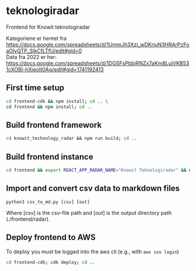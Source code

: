 # teknologiradar
Frontend for Knowit teknologiradar

Kategoriene er hentet fra https://docs.google.com/spreadsheets/d/1UmmJh3Xzj_wDKrjuN3HRArPzFoaOlyQTP_SlkCfLTfU/edit#gid=0  
Data fra 2022 er her: https://docs.google.com/spreadsheets/d/1DGSFsPbbjRNZx7aKm8LuiVKB531cXOBI-hXieoIt0Ag/edit#gid=1741192413

## First time setup

```bash
cd frontend-cdk && npm install; cd .. \
cd frontend && npm install; cd ..
```

<!-- TODO re-add when we're using our own custom radar -->
<!-- cd knowit_technology_radar && (npm install && npm link); cd .. \ -->


## Build frontend framework

```bash
cd knowit_technology_radar && npm run build; cd ..
```

## Build frontend instance

```bash
cd frontend && export REACT_APP_RADAR_NAME="Knowit Teknologiradar" && npm run build:static; cd ..
```

## Import and convert csv data to markdown files
```
python3 csv_to_md.py [csv] [out]
```
Where [csv] is the csv-file path and [out] is the output directory path (./frontend/radar).

## Deploy frontend to AWS

To deploy you must be logged into the aws cli (e.g., with `aws sso login`)

```bash
cd frontend-cdk; cdk deploy; cd ..
```
